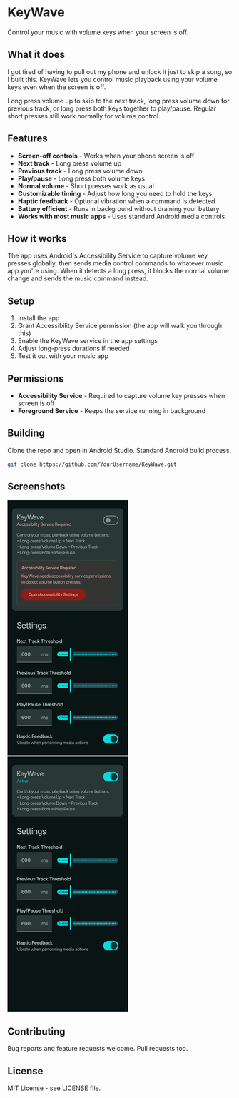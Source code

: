 # KeyWave

Control your music with volume keys when your screen is off.

## What it does

I got tired of having to pull out my phone and unlock it just to skip a song, so I built this. KeyWave lets you control music playback using your volume keys even when the screen is off.

Long press volume up to skip to the next track, long press volume down for previous track, or long press both keys together to play/pause. Regular short presses still work normally for volume control.

## Features

- **Screen-off controls** - Works when your phone screen is off
- **Next track** - Long press volume up
- **Previous track** - Long press volume down  
- **Play/pause** - Long press both volume keys
- **Normal volume** - Short presses work as usual
- **Customizable timing** - Adjust how long you need to hold the keys
- **Haptic feedback** - Optional vibration when a command is detected
- **Battery efficient** - Runs in background without draining your battery
- **Works with most music apps** - Uses standard Android media controls

## How it works

The app uses Android's Accessibility Service to capture volume key presses globally, then sends media control commands to whatever music app you're using. When it detects a long press, it blocks the normal volume change and sends the music command instead.

## Setup

1. Install the app
2. Grant Accessibility Service permission (the app will walk you through this)
3. Enable the KeyWave service in the app settings
4. Adjust long-press durations if needed
5. Test it out with your music app

## Permissions

- **Accessibility Service** - Required to capture volume key presses when screen is off
- **Foreground Service** - Keeps the service running in background

## Building

Clone the repo and open in Android Studio. Standard Android build process.

```bash
git clone https://github.com/YourUsername/KeyWave.git
```

## Screenshots

![Screenshot1](Screenshots/Screenshot1.png)
![Screenshot2](Screenshots/Screenshot2.png)

## Contributing

Bug reports and feature requests welcome. Pull requests too.

## License

MIT License - see LICENSE file.